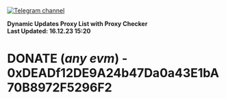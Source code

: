 [![Telegram channel](https://img.shields.io/endpoint?url=https://runkit.io/damiankrawczyk/telegram-badge/branches/master?url=https://t.me/n4z4v0d)](https://t.me/n4z4v0d) 

**Dynamic Updates Proxy List with Proxy Checker**  
**Last Updated: 16.12.23 15:20**

# DONATE (_any evm_) - 0xDEADf12DE9A24b47Da0a43E1bA70B8972F5296F2
